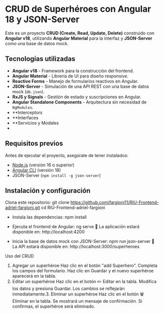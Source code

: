 #  CRUD de Superhéroes con Angular 18 y JSON-Server

Este es un proyecto **CRUD (Create, Read, Update, Delete)** construido con **Angular v18**, utilizando **Angular Material** para la interfaz y **JSON-Server** como una base de datos mock.

##  Tecnologías utilizadas

- **Angular v18** - Framework para la construcción del frontend.
- **Angular Material** - Librería de UI para diseño responsive.
- **Reactive Forms** - Manejo de formularios reactivos en Angular.
- **JSON-Server** - Simulación de una API REST con una base de datos mock (`db.json`).
- **RxJS y Signals** - Gestión de estado y suscripciones en Angular.
- **Angular Standalone Components** - Arquitectura sin necesidad de `NgModules`.
- **Interceptors
- **Interfaces
- **Servicios y Modales
- 
##  Requisitos previos

Antes de ejecutar el proyecto, asegúrate de tener instalados:

- [Node.js](https://nodejs.org/) (versión 16 o superior)
- [Angular CLI](https://angular.io/cli) (versión 18)
- JSON-Server (`npm install -g json-server`)

##  Instalación y configuración

Clona este repositorio:
git clone https://github.com/fargioni11/RIU-Frontend-adriel-fargioni.git
cd RIU-Frontend-adriel-fargioni

* Instala las dependencias:
 npm install

* Ejecuta el frontend de Angular:
 ng serve
🔹 La aplicación estará disponible en: http://localhost:4200

* Inicia la base de datos mock con JSON-Server:
 npm run json-server
🔹 La API estará disponible en: http://localhost:3000/superheroes

Uso del CRUD
1. Agregar un superhéroe
Haz clic en el botón "add Superhero".
Completa los campos del formulario.
Haz clic en Guardar y el nuevo superhéroe aparecerá en la tabla.
2. Editar un superhéroe
Haz clic en el botón ✏️ Editar en la tabla.
Modifica los datos y presiona Guardar.
Los cambios se reflejarán inmediatamente.3. Eliminar un superhéroe
Haz clic en el botón 🗑️ Eliminar en la tabla.
Se mostrará un mensaje de confirmación.
Si confirmas, el superhéroe será eliminado.
